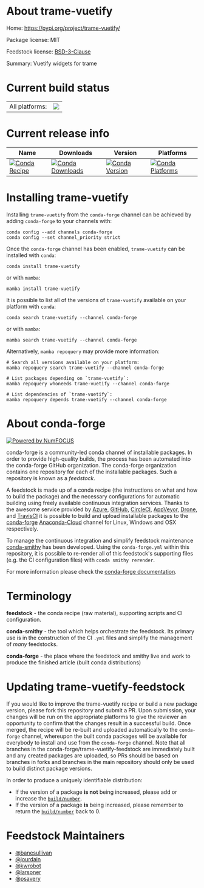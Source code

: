 About trame-vuetify
===================

Home: https://pypi.org/project/trame-vuetify/

Package license: MIT

Feedstock license: [BSD-3-Clause](https://github.com/conda-forge/trame-vuetify-feedstock/blob/main/LICENSE.txt)

Summary: Vuetify widgets for trame

Current build status
====================


<table><tr><td>All platforms:</td>
    <td>
      <a href="https://dev.azure.com/conda-forge/feedstock-builds/_build/latest?definitionId=18598&branchName=main">
        <img src="https://dev.azure.com/conda-forge/feedstock-builds/_apis/build/status/trame-vuetify-feedstock?branchName=main">
      </a>
    </td>
  </tr>
</table>

Current release info
====================

| Name | Downloads | Version | Platforms |
| --- | --- | --- | --- |
| [![Conda Recipe](https://img.shields.io/badge/recipe-trame--vuetify-green.svg)](https://anaconda.org/conda-forge/trame-vuetify) | [![Conda Downloads](https://img.shields.io/conda/dn/conda-forge/trame-vuetify.svg)](https://anaconda.org/conda-forge/trame-vuetify) | [![Conda Version](https://img.shields.io/conda/vn/conda-forge/trame-vuetify.svg)](https://anaconda.org/conda-forge/trame-vuetify) | [![Conda Platforms](https://img.shields.io/conda/pn/conda-forge/trame-vuetify.svg)](https://anaconda.org/conda-forge/trame-vuetify) |

Installing trame-vuetify
========================

Installing `trame-vuetify` from the `conda-forge` channel can be achieved by adding `conda-forge` to your channels with:

```
conda config --add channels conda-forge
conda config --set channel_priority strict
```

Once the `conda-forge` channel has been enabled, `trame-vuetify` can be installed with `conda`:

```
conda install trame-vuetify
```

or with `mamba`:

```
mamba install trame-vuetify
```

It is possible to list all of the versions of `trame-vuetify` available on your platform with `conda`:

```
conda search trame-vuetify --channel conda-forge
```

or with `mamba`:

```
mamba search trame-vuetify --channel conda-forge
```

Alternatively, `mamba repoquery` may provide more information:

```
# Search all versions available on your platform:
mamba repoquery search trame-vuetify --channel conda-forge

# List packages depending on `trame-vuetify`:
mamba repoquery whoneeds trame-vuetify --channel conda-forge

# List dependencies of `trame-vuetify`:
mamba repoquery depends trame-vuetify --channel conda-forge
```


About conda-forge
=================

[![Powered by
NumFOCUS](https://img.shields.io/badge/powered%20by-NumFOCUS-orange.svg?style=flat&colorA=E1523D&colorB=007D8A)](https://numfocus.org)

conda-forge is a community-led conda channel of installable packages.
In order to provide high-quality builds, the process has been automated into the
conda-forge GitHub organization. The conda-forge organization contains one repository
for each of the installable packages. Such a repository is known as a *feedstock*.

A feedstock is made up of a conda recipe (the instructions on what and how to build
the package) and the necessary configurations for automatic building using freely
available continuous integration services. Thanks to the awesome service provided by
[Azure](https://azure.microsoft.com/en-us/services/devops/), [GitHub](https://github.com/),
[CircleCI](https://circleci.com/), [AppVeyor](https://www.appveyor.com/),
[Drone](https://cloud.drone.io/welcome), and [TravisCI](https://travis-ci.com/)
it is possible to build and upload installable packages to the
[conda-forge](https://anaconda.org/conda-forge) [Anaconda-Cloud](https://anaconda.org/)
channel for Linux, Windows and OSX respectively.

To manage the continuous integration and simplify feedstock maintenance
[conda-smithy](https://github.com/conda-forge/conda-smithy) has been developed.
Using the ``conda-forge.yml`` within this repository, it is possible to re-render all of
this feedstock's supporting files (e.g. the CI configuration files) with ``conda smithy rerender``.

For more information please check the [conda-forge documentation](https://conda-forge.org/docs/).

Terminology
===========

**feedstock** - the conda recipe (raw material), supporting scripts and CI configuration.

**conda-smithy** - the tool which helps orchestrate the feedstock.
                   Its primary use is in the construction of the CI ``.yml`` files
                   and simplify the management of *many* feedstocks.

**conda-forge** - the place where the feedstock and smithy live and work to
                  produce the finished article (built conda distributions)


Updating trame-vuetify-feedstock
================================

If you would like to improve the trame-vuetify recipe or build a new
package version, please fork this repository and submit a PR. Upon submission,
your changes will be run on the appropriate platforms to give the reviewer an
opportunity to confirm that the changes result in a successful build. Once
merged, the recipe will be re-built and uploaded automatically to the
`conda-forge` channel, whereupon the built conda packages will be available for
everybody to install and use from the `conda-forge` channel.
Note that all branches in the conda-forge/trame-vuetify-feedstock are
immediately built and any created packages are uploaded, so PRs should be based
on branches in forks and branches in the main repository should only be used to
build distinct package versions.

In order to produce a uniquely identifiable distribution:
 * If the version of a package **is not** being increased, please add or increase
   the [``build/number``](https://docs.conda.io/projects/conda-build/en/latest/resources/define-metadata.html#build-number-and-string).
 * If the version of a package **is** being increased, please remember to return
   the [``build/number``](https://docs.conda.io/projects/conda-build/en/latest/resources/define-metadata.html#build-number-and-string)
   back to 0.

Feedstock Maintainers
=====================

* [@banesullivan](https://github.com/banesullivan/)
* [@jourdain](https://github.com/jourdain/)
* [@kwrobot](https://github.com/kwrobot/)
* [@larsoner](https://github.com/larsoner/)
* [@psavery](https://github.com/psavery/)

